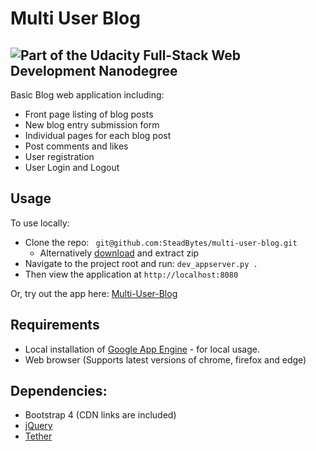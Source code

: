 # Multi User Blog
![Part of the Udacity Full-Stack Web Development Nanodegree](https://img.shields.io/badge/Udacity-Full--Stack%20Web%20Developer%20Nanodegree-02b3e4.svg)
---------------------
Basic Blog web application including:
* Front page listing of blog posts
* New blog entry submission form
* Individual pages for each blog post
* Post comments and likes
* User registration
* User Login and Logout

## Usage
To use locally:
* Clone the repo: ``` git@github.com:SteadBytes/multi-user-blog.git```
  * Alternatively [download]("https://github.com/SteadBytes/multi-user-blog/archive/master.zip") and extract zip
* Navigate to the project root and run: ```dev_appserver.py .```
* Then view the application at ```http://localhost:8080```

Or, try out the app here:
  [Multi-User-Blog](https://multi-user-blog-166711.appspot.com/blog)

## Requirements
* Local installation of [Google App Engine]("https://cloud.google.com/appengine/docs/standard/python/") - for local usage.
* Web browser (Supports latest versions of chrome, firefox and edge)

## Dependencies:
* Bootstrap 4 (CDN links are included)
* [jQuery]("https://jquery.com/")
* [Tether]("http://tether.io/"")
